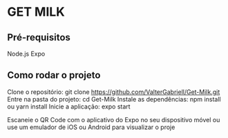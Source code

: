 # GET MILK

## Pré-requisitos
Node.js
Expo

## Como rodar o projeto
Clone o repositório: git clone https://github.com/ValterGabriell/Get-Milk.git
Entre na pasta do projeto: cd Get-Milk
Instale as dependências: npm install ou yarn install
Inicie a aplicação: expo start

Escaneie o QR Code com o aplicativo do Expo no seu dispositivo móvel ou use um emulador de iOS ou Android para visualizar o proje
